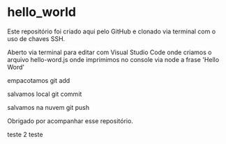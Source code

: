 # hello_world

Este repositório foi criado aqui pelo GitHub e 
clonado via terminal com o uso de chaves SSH.

Aberto via terminal para editar com Visual Studio Code onde criamos o arquivo hello-word.js onde imprimimos no console via node a frase 'Hello Word' 

empacotamos git add

salvamos local git commit

salvamos na nuvem git push

Obrigado por acompanhar esse repositório.

teste 2 teste

